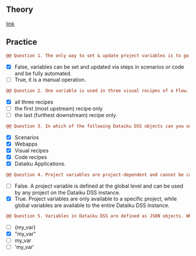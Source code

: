 ## Theory
[link](https://academy.dataiku.com/path/advanced-designer/variables-101)
## Practice
```diff
@@ Question 1. The only way to set & update project variables is to go to the project variable page and edit it. @@
```
- [x] False, variables can be set and updated via steps in scenarios or code and be fully automated.
- [ ] True, it is a manual operation.

``` diff
@@ Question 2. One variable is used in three visual recipes of a Flow. After manually changing the value of that variable, you rebuild the entire Flow. The new value of the variable will be used in _________________.@@
```
- [x] all three recipes
- [ ] the first (most upstream) recipe only
- [ ] the last (furthest downstream) recipe only.

``` diff
@@ Question 3. In which of the following Dataiku DSS objects can you use variables? (Select all that apply.)@@
```
- [x] Scenarios
- [x] Webapps
- [x] Visual recipes
- [x] Code recipes
- [x] Dataiku Applications.

``` diff
@@ Question 4. Project variables are project-dependent and cannot be called from other projects on the Dataiku DSS instance. @@
```
- [ ] False. A project variable is defined at the global level and can be used by any project on the Dataiku DSS instance.
- [x] True. Project variables are only available to a specific project, while global variables are available to the entire Dataiku DSS instance.

``` diff
@@ Question 5. Variables in Dataiku DSS are defined as JSON objects. Which of the following demonstrates the correct syntax for the name of a variable?@@
```
- [ ] {my_var}
- [x] "my_var"
- [ ] my_var
- [ ] 'my_var'
